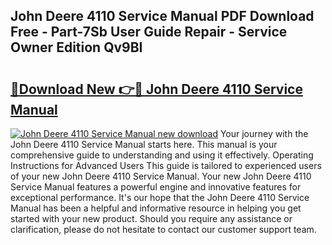 ## John Deere 4110 Service Manual PDF Download Free - Part-7Sb User Guide Repair - Service Owner Edition Qv9BI

# <h2><a href="http://bc19491.oget.top/?id=John+Deere+4110+Service+Manual">🔗Download New 👉🔴 John Deere 4110 Service Manual</a></h2>

[![John Deere 4110 Service Manual new download](https://i.imgur.com/5g1atiW.png)](http://bc19491.oget.top/?id=John+Deere+4110+Service+Manual)
Your journey with the John Deere 4110 Service Manual starts here. This manual is your comprehensive guide to understanding and using it effectively. Operating Instructions for Advanced Users This guide is tailored to experienced users of your new John Deere 4110 Service Manual. Your new John Deere 4110 Service Manual features a powerful engine and innovative features for exceptional performance. It's our hope that the John Deere 4110 Service Manual has been a helpful and informative resource in helping you get started with your new product. Should you require any assistance or clarification, please do not hesitate to contact our customer support team.
